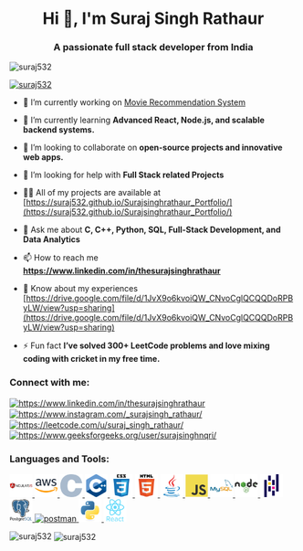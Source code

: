 <!-- Banner Image (Upload your own banner and replace the link) -->
<p align="center">
 
</p>
<h1 align="center">Hi 👋, I'm Suraj Singh Rathaur</h1>
<h3 align="center">A passionate full stack developer from India</h3>

<p align="left"> <img src="https://komarev.com/ghpvc/?username=suraj532&label=Profile%20views&color=0e75b6&style=flat" alt="suraj532" /> </p>

<p align="left"> <a href="https://github.com/ryo-ma/github-profile-trophy"><img src="https://github-profile-trophy.vercel.app/?username=suraj532" alt="suraj532" /></a> </p>

- 🔭 I’m currently working on [Movie Recommendation System](https://movie-recommender-system-gmkomqewrfaq7inchnmkp6.streamlit.app/)

- 🌱 I’m currently learning **Advanced React, Node.js, and scalable backend systems.**

- 👯 I’m looking to collaborate on **open-source projects and innovative web apps.**

- 🤝 I’m looking for help with **Full Stack related Projects**

- 👨‍💻 All of my projects are available at [https://suraj532.github.io/Surajsinghrathaur_Portfolio/](https://suraj532.github.io/Surajsinghrathaur_Portfolio/)

- 💬 Ask me about **C, C++, Python, SQL, Full-Stack Development, and Data Analytics**

- 📫 How to reach me **https://www.linkedin.com/in/thesurajsinghrathaur**

- 📄 Know about my experiences [https://drive.google.com/file/d/1JvX9o6kvoiQW_CNvoCglQCQQDoRPByLW/view?usp=sharing](https://drive.google.com/file/d/1JvX9o6kvoiQW_CNvoCglQCQQDoRPByLW/view?usp=sharing)

- ⚡ Fun fact **I’ve solved 300+ LeetCode problems and love mixing coding with cricket in my free time.**

<h3 align="left">Connect with me:</h3>
<p align="left">
<a href="https://linkedin.com/in/https://www.linkedin.com/in/thesurajsinghrathaur" target="blank"><img align="center" src="https://raw.githubusercontent.com/rahuldkjain/github-profile-readme-generator/master/src/images/icons/Social/linked-in-alt.svg" alt="https://www.linkedin.com/in/thesurajsinghrathaur" height="30" width="40" /></a>
<a href="https://instagram.com/https://www.instagram.com/_surajsingh_rathaur/" target="blank"><img align="center" src="https://raw.githubusercontent.com/rahuldkjain/github-profile-readme-generator/master/src/images/icons/Social/instagram.svg" alt="https://www.instagram.com/_surajsingh_rathaur/" height="30" width="40" /></a>
<a href="https://www.leetcode.com/https://leetcode.com/u/suraj_singh_rathaur/" target="blank"><img align="center" src="https://raw.githubusercontent.com/rahuldkjain/github-profile-readme-generator/master/src/images/icons/Social/leet-code.svg" alt="https://leetcode.com/u/suraj_singh_rathaur/" height="30" width="40" /></a>
<a href="https://auth.geeksforgeeks.org/user/https://www.geeksforgeeks.org/user/surajsinghnqri/" target="blank"><img align="center" src="https://raw.githubusercontent.com/rahuldkjain/github-profile-readme-generator/master/src/images/icons/Social/geeks-for-geeks.svg" alt="https://www.geeksforgeeks.org/user/surajsinghnqri/" height="30" width="40" /></a>
</p>

<h3 align="left">Languages and Tools:</h3>
<p align="left"> <a href="https://angular.io" target="_blank" rel="noreferrer"> <img src="https://raw.githubusercontent.com/devicons/devicon/master/icons/angularjs/angularjs-original-wordmark.svg" alt="angularjs" width="40" height="40"/> </a> <a href="https://aws.amazon.com" target="_blank" rel="noreferrer"> <img src="https://raw.githubusercontent.com/devicons/devicon/master/icons/amazonwebservices/amazonwebservices-original-wordmark.svg" alt="aws" width="40" height="40"/> </a> <a href="https://www.cprogramming.com/" target="_blank" rel="noreferrer"> <img src="https://raw.githubusercontent.com/devicons/devicon/master/icons/c/c-original.svg" alt="c" width="40" height="40"/> </a> <a href="https://www.w3schools.com/cpp/" target="_blank" rel="noreferrer"> <img src="https://raw.githubusercontent.com/devicons/devicon/master/icons/cplusplus/cplusplus-original.svg" alt="cplusplus" width="40" height="40"/> </a> <a href="https://www.w3schools.com/css/" target="_blank" rel="noreferrer"> <img src="https://raw.githubusercontent.com/devicons/devicon/master/icons/css3/css3-original-wordmark.svg" alt="css3" width="40" height="40"/> </a> <a href="https://www.w3.org/html/" target="_blank" rel="noreferrer"> <img src="https://raw.githubusercontent.com/devicons/devicon/master/icons/html5/html5-original-wordmark.svg" alt="html5" width="40" height="40"/> </a> <a href="https://www.java.com" target="_blank" rel="noreferrer"> <img src="https://raw.githubusercontent.com/devicons/devicon/master/icons/java/java-original.svg" alt="java" width="40" height="40"/> </a> <a href="https://developer.mozilla.org/en-US/docs/Web/JavaScript" target="_blank" rel="noreferrer"> <img src="https://raw.githubusercontent.com/devicons/devicon/master/icons/javascript/javascript-original.svg" alt="javascript" width="40" height="40"/> </a> <a href="https://www.mysql.com/" target="_blank" rel="noreferrer"> <img src="https://raw.githubusercontent.com/devicons/devicon/master/icons/mysql/mysql-original-wordmark.svg" alt="mysql" width="40" height="40"/> </a> <a href="https://nodejs.org" target="_blank" rel="noreferrer"> <img src="https://raw.githubusercontent.com/devicons/devicon/master/icons/nodejs/nodejs-original-wordmark.svg" alt="nodejs" width="40" height="40"/> </a> <a href="https://pandas.pydata.org/" target="_blank" rel="noreferrer"> <img src="https://raw.githubusercontent.com/devicons/devicon/2ae2a900d2f041da66e950e4d48052658d850630/icons/pandas/pandas-original.svg" alt="pandas" width="40" height="40"/> </a> <a href="https://www.postgresql.org" target="_blank" rel="noreferrer"> <img src="https://raw.githubusercontent.com/devicons/devicon/master/icons/postgresql/postgresql-original-wordmark.svg" alt="postgresql" width="40" height="40"/> </a> <a href="https://postman.com" target="_blank" rel="noreferrer"> <img src="https://www.vectorlogo.zone/logos/getpostman/getpostman-icon.svg" alt="postman" width="40" height="40"/> </a> <a href="https://www.python.org" target="_blank" rel="noreferrer"> <img src="https://raw.githubusercontent.com/devicons/devicon/master/icons/python/python-original.svg" alt="python" width="40" height="40"/> </a> <a href="https://reactjs.org/" target="_blank" rel="noreferrer"> <img src="https://raw.githubusercontent.com/devicons/devicon/master/icons/react/react-original-wordmark.svg" alt="react" width="40" height="40"/> </a> </p>

<p><img align="left" src="https://github-readme-stats.vercel.app/api/top-langs?username=suraj532&show_icons=true&locale=en&layout=compact" alt="suraj532" /></p>

<p>&nbsp;<img align="center" src="https://github-readme-stats.vercel.app/api?username=suraj532&show_icons=true&locale=en" alt="suraj532" /></p>
